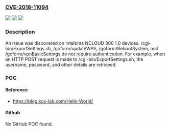 ### [CVE-2018-11094](https://cve.mitre.org/cgi-bin/cvename.cgi?name=CVE-2018-11094)
![](https://img.shields.io/static/v1?label=Product&message=n%2Fa&color=blue)
![](https://img.shields.io/static/v1?label=Version&message=n%2Fa&color=blue)
![](https://img.shields.io/static/v1?label=Vulnerability&message=n%2Fa&color=brighgreen)

### Description

An issue was discovered on Intelbras NCLOUD 300 1.0 devices. /cgi-bin/ExportSettings.sh, /goform/updateWPS, /goform/RebootSystem, and /goform/vpnBasicSettings do not require authentication. For example, when an HTTP POST request is made to /cgi-bin/ExportSettings.sh, the username, password, and other details are retrieved.

### POC

#### Reference
- https://blog.kos-lab.com/Hello-World/

#### Github
No GitHub POC found.

